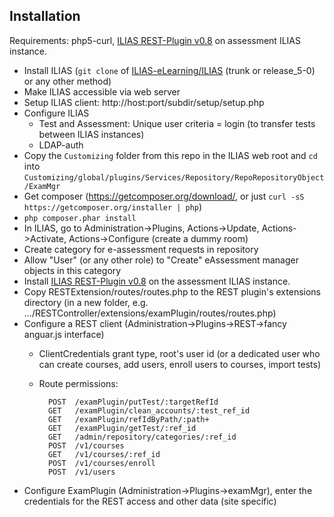 
Installation
------------

Requirements: php5-curl, [ILIAS REST-Plugin v0.8](https://github.com/hrz-unimr/Ilias.RESTPlugin) on assessment ILIAS instance.

* Install ILIAS (`git clone` of [ILIAS-eLearning/ILIAS](https://github.com/ILIAS-eLearning/ILIAS) (trunk or release_5-0) or any other method)
* Make ILIAS accessible via web server
* Setup ILIAS client: http://host:port/subdir/setup/setup.php
* Configure ILIAS
  * Test and Assessment: Unique user criteria = login (to transfer tests between ILIAS instances)
  * LDAP-auth
* Copy the `Customizing` folder from this repo in the ILIAS web root and `cd` into `Customizing/global/plugins/Services/Repository/RepoRepositoryObject/ExamMgr`
* Get composer (https://getcomposer.org/download/, or just `curl -sS https://getcomposer.org/installer | php`)
* `php composer.phar install`
* In ILIAS, go to Administration->Plugins, Actions->Update, Actions->Activate, Actions->Configure (create a dummy room)
* Create category for e-assessment requests in repository
* Allow "User" (or any other role) to "Create" eAssessment manager objects in this category
* Install [ILIAS REST-Plugin v0.8](https://github.com/hrz-unimr/Ilias.RESTPlugin) on the assessment ILIAS instance.
* Copy RESTExtension/routes/routes.php to the REST plugin's extensions directory (in a new folder, e.g. .../RESTController/extensions/examPlugin/routes/routes.php)
* Configure a REST client (Administration->Plugins->REST->fancy anguar.js interface) 
  * ClientCredentials grant type, root's user id (or a dedicated user who can create courses, add users, enroll users to courses, import tests)
  * Route permissions:

          POST	/examPlugin/putTest/:targetRefId
          GET	/examPlugin/clean_accounts/:test_ref_id
          GET	/examPlugin/refIdByPath/:path+
          GET	/examPlugin/getTest/:ref_id
          GET	/admin/repository/categories/:ref_id
          POST	/v1/courses
          GET	/v1/courses/:ref_id
          POST	/v1/courses/enroll
          POST	/v1/users
* Configure ExamPlugin (Administration->Plugins->examMgr), enter the credentials for the REST access and other data (site specific)

